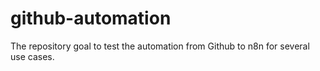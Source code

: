 # github-automation

The repository goal to test the automation from Github to n8n for several use cases.